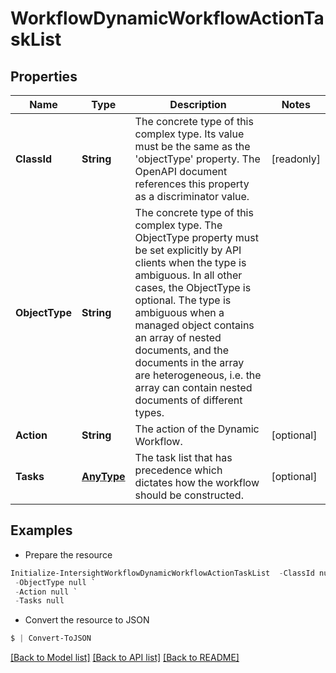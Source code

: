 # WorkflowDynamicWorkflowActionTaskList
## Properties

Name | Type | Description | Notes
------------ | ------------- | ------------- | -------------
**ClassId** | **String** | The concrete type of this complex type. Its value must be the same as the &#39;objectType&#39; property. The OpenAPI document references this property as a discriminator value. | [readonly] 
**ObjectType** | **String** | The concrete type of this complex type. The ObjectType property must be set explicitly by API clients when the type is ambiguous. In all other cases, the  ObjectType is optional.  The type is ambiguous when a managed object contains an array of nested documents, and the documents in the array are heterogeneous, i.e. the array can contain nested documents of different types. | 
**Action** | **String** | The action of the Dynamic Workflow. | [optional] 
**Tasks** | [**AnyType**](.md) | The task list that has precedence which dictates how the workflow should be constructed. | [optional] 

## Examples

- Prepare the resource
```powershell
Initialize-IntersightWorkflowDynamicWorkflowActionTaskList  -ClassId null `
 -ObjectType null `
 -Action null `
 -Tasks null
```

- Convert the resource to JSON
```powershell
$ | Convert-ToJSON
```

[[Back to Model list]](../README.md#documentation-for-models) [[Back to API list]](../README.md#documentation-for-api-endpoints) [[Back to README]](../README.md)

